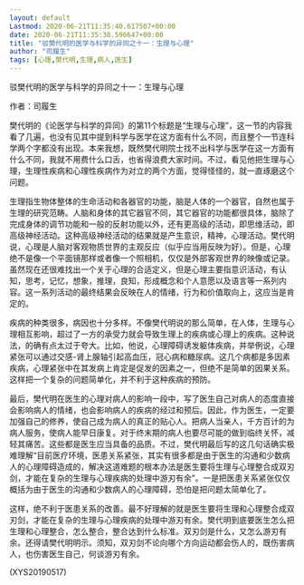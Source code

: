 ```yaml
---
layout: default
Lastmod: 2020-06-21T11:35:40.617507+00:00
date: 2020-06-21T11:35:38.596647+00:00
title: "驳樊代明的医学与科学的异同之十一：生理与心理"
author: "司履生"
tags: [心理,樊代明,生理,病人,医生]
---
```


驳樊代明的医学与科学的异同之十一：生理与心理

作者：司履生

樊代明的《论医学与科学的异同》的第11个标题是“生理与心理”，这一节的内容我看了几遍，也没有见其中提到科学与医学在这方面有什么不同，而且整个一节连科学两个字都没有出现。本来我想，既然樊代明院士找不出科学与医学在这一方面有什么不同，我就不用费什么口舌，也省得浪费大家时间。不过，看见他把生理与心理，生理性疾病和心理性疾病作为对立的两个方面，觉得怪怪的，就一直琢磨这个问题。

生理指生物体整体的生命活动和各器官的功能，脑是人体的一个器官，自然也属于生理的研究范畴。人脑和身体的其它器官不同，其它器官的功能都很具体，脑除了完成身体的调节功能和一般的反射功能以外，还有更高级的活动，即思维活动，即高级神经活动。这种高级神经活动的结果就是产生意识，精神，心理活动。樊代明说，心理是人脑对客观物质世界的主观反应（似乎应当用反映为好）。但是，心理绝不是像一个平面镜那样或者像一个照相机，仅仅是外部客观世界的映像或记录。虽然现在还很难找出一个关于心理的合适定义，但是心理主要指意识活动，有认知，思考，记忆，想象，推理，良知，形成概念和个人意愿以及语言等一系列内容。这一系列活动的最终结果会反映在人的情绪，行为和价值取向上，这应当是肯定的。

疾病的种类很多，病因也十分多样。不像樊代明说的那么简单，在人体，生理与心理相互影响，超过了一方的承受力就会导致生理上的疾病或心理上的疾病。这种说法，的确有点太过于夸大。比如，他说，心理障碍诱发躯体疾病，并举例说，心理紧张可以通过交感-肾上腺轴引起高血压，冠心病和糖尿病。这几个病都是多因素疾病，心理紧张中在其发病上肯定是促发的因素之一，但绝不是简单的因果关系。这样把一个复杂的问题简单化，并不利于这种疾病的预防。

最后，樊代明在医生的心理对病人的影响一段中，写了医生自己对病人的态度直接会影响病人的情绪，也会影响病人的疾病的经过和预后。因此，作为医生，一定要加强自己的修养，使自己成为病人的真正的贴心人。把病人当亲人，千方百计的为病人服务，使病人能早日康复。对于终末期的病人也要尽可能的做到临终关怀，减轻其痛苦。这些都是医生应当具备的品质。不过，樊代明最后写的这几句话确实极难理解“目前医疗环境，医患关系紧张，其实有很多都是由于医生的沟通和少数病人的心理障碍造成的，解决这道难题的根本办法是医生要将生理与心理整合成双刃剑，才能在复杂的生理与心理疾病的处理中游刃有余”。一是把医患关系紧张仅仅概括为由于医生的沟通和少数病人的心理障碍，恐怕是把问题太简单化了。

这样，绝不利于医患关系的改善。最不好理解的就是医生要将生理和心理整合成双刃剑，才能在复杂的生理与心理疾病的处理中游刃有余。樊代明到底要医生怎么把生理和心理整合，怎么整合，整合达到什么标准。双刃剑是什么，又怎么游刃有余。还得请樊代明明示。须知，双刃剑不论向哪个方向运动都会伤人的，既伤害病人，也伤害医生自己，何谈游刃有余。

(XYS20190517)

